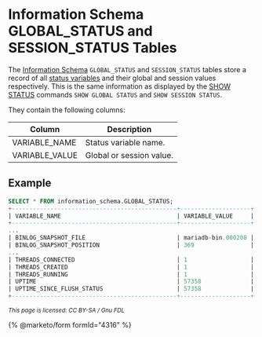 # Information Schema GLOBAL\_STATUS and SESSION\_STATUS Tables

The [Information Schema](../) `GLOBAL_STATUS` and `SESSION_STATUS` tables store a record of all [status variables](../../../../ha-and-performance/optimization-and-tuning/system-variables/server-status-variables.md) and their global and session values respectively. This is the same information as displayed by the [SHOW STATUS](../../../sql-statements/administrative-sql-statements/show/show-status.md) commands `SHOW GLOBAL STATUS` and `SHOW SESSION STATUS`.

They contain the following columns:

| Column          | Description              |
| --------------- | ------------------------ |
| VARIABLE\_NAME  | Status variable name.    |
| VARIABLE\_VALUE | Global or session value. |

## Example

```sql
SELECT * FROM information_schema.GLOBAL_STATUS;
+-----------------------------------------------+--------------------+
| VARIABLE_NAME                                 | VARIABLE_VALUE     |
+-----------------------------------------------+--------------------+
...
| BINLOG_SNAPSHOT_FILE                          | mariadb-bin.000208 |
| BINLOG_SNAPSHOT_POSITION                      | 369                |
...
| THREADS_CONNECTED                             | 1                  |
| THREADS_CREATED                               | 1                  |
| THREADS_RUNNING                               | 1                  |
| UPTIME                                        | 57358              |
| UPTIME_SINCE_FLUSH_STATUS                     | 57358              |
+-----------------------------------------------+--------------------+
```

<sub>_This page is licensed: CC BY-SA / Gnu FDL_</sub>

{% @marketo/form formId="4316" %}
